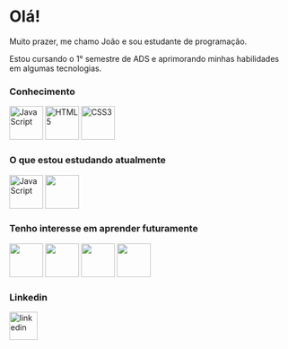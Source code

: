 <h1>Olá!</h1>
<p>Muito prazer, me chamo João e sou estudante de programação.</p>
<p>Estou cursando o 1° semestre de ADS e aprimorando minhas habilidades em algumas tecnologias.</p> 

### Conhecimento
[<img src='https://cdn.jsdelivr.net/gh/devicons/devicon/icons/javascript/javascript-plain.svg' alt='JavaScript' width='60'>](https://developer.mozilla.org/pt-BR/docs/Web/JavaScript)  [<img src='https://cdn.jsdelivr.net/gh/devicons/devicon/icons/html5/html5-plain-wordmark.svg' alt='HTML5' width='60'>](https://developer.mozilla.org/pt-BR/docs/Web/HTML)  [<img src="https://cdn.jsdelivr.net/gh/devicons/devicon/icons/css3/css3-plain-wordmark.svg" alt='CSS3' width='60'>](https://developer.mozilla.org/pt-BR/docs/Web/CSS) 

### O que estou estudando atualmente
[<img src='https://cdn.jsdelivr.net/gh/devicons/devicon/icons/javascript/javascript-plain.svg' alt='JavaScript' width='60'>](https://developer.mozilla.org/pt-BR/docs/Web/JavaScript)  [<img src="https://cdn.jsdelivr.net/gh/devicons/devicon/icons/postgresql/postgresql-original.svg" width='60'/>](https://www.postgresql.org/about/)

### Tenho interesse em aprender futuramente
[<img src="https://cdn.jsdelivr.net/gh/devicons/devicon/icons/typescript/typescript-plain.svg" width='60'/>](https://www.typescriptlang.org/pt/)  [<img src="https://cdn.jsdelivr.net/gh/devicons/devicon/icons/react/react-original.svg" width='60'/>](https://pt-br.reactjs.org/) [<img src="https://cdn.jsdelivr.net/gh/devicons/devicon/icons/nodejs/nodejs-original.svg" width='60'/>](https://nodejs.org/en/about/)   [<img src="https://cdn.jsdelivr.net/gh/devicons/devicon/icons/amazonwebservices/amazonwebservices-original.svg" width='60'/>](https://aws.amazon.com/pt/what-is-aws/)
 

### Linkedin
[<img src='https://cdn.jsdelivr.net/gh/devicons/devicon/icons/linkedin/linkedin-original.svg' alt='linkedin' width='50'>](https://www.linkedin.com/in/joaovictoraraujocruz/)
